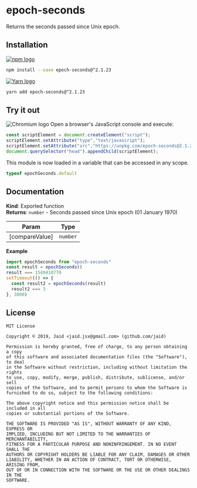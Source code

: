 # epoch-seconds


Returns the seconds passed since Unix epoch.

## Installation
<a href='https://npmjs.com/package/epoch-seconds'><img alt='npm logo' src='https://github.com/Jaid/action-readme/raw/master/images/base-assets/npm.png'/></a>
```bash
npm install --save epoch-seconds@^2.1.23
```
<a href='https://yarnpkg.com/package/epoch-seconds'><img alt='Yarn logo' src='https://github.com/Jaid/action-readme/raw/master/images/base-assets/yarn.png'/></a>
```bash
yarn add epoch-seconds@^2.1.23
```


## Try it out
<img alt='Chromium logo' src='https://github.com/Jaid/action-readme/raw/master/images/base-assets/browser.png'/>
Open a browser's JavaScript console and execute:

```javascript
const scriptElement = document.createElement("script");
scriptElement.setAttribute("type","text/javascript");
scriptElement.setAttribute("src","https://unpkg.com/epoch-seconds@2.1.23");
document.querySelector("head").appendChild(scriptElement);
```

This module is now loaded in a variable that can be accessed in any scope.

```javascript
typeof epochSeconds.default
```

## Documentation
**Kind**: Exported function  
**Returns**: <code>number</code> - Seconds passed since Unix epoch (01 January 1970)  

| Param | Type |
| --- | --- |
| [compareValue] | <code>number</code> | 

**Example**  
```javascript
import epochSeconds from "epoch-seconds"
const result = epochSeconds()
result === 1549410770
setTimeout(() => {
  const result2 = epochSeconds(result)
  result2 === 3
}, 3000)
```


## License
```text
MIT License

Copyright © 2019, Jaid <jaid.jsx@gmail.com> (github.com/jaid)

Permission is hereby granted, free of charge, to any person obtaining a copy
of this software and associated documentation files (the "Software"), to deal
in the Software without restriction, including without limitation the rights
to use, copy, modify, merge, publish, distribute, sublicense, and/or sell
copies of the Software, and to permit persons to whom the Software is
furnished to do so, subject to the following conditions:

The above copyright notice and this permission notice shall be included in all
copies or substantial portions of the Software.

THE SOFTWARE IS PROVIDED "AS IS", WITHOUT WARRANTY OF ANY KIND, EXPRESS OR
IMPLIED, INCLUDING BUT NOT LIMITED TO THE WARRANTIES OF MERCHANTABILITY,
FITNESS FOR A PARTICULAR PURPOSE AND NONINFRINGEMENT. IN NO EVENT SHALL THE
AUTHORS OR COPYRIGHT HOLDERS BE LIABLE FOR ANY CLAIM, DAMAGES OR OTHER
LIABILITY, WHETHER IN AN ACTION OF CONTRACT, TORT OR OTHERWISE, ARISING FROM,
OUT OF OR IN CONNECTION WITH THE SOFTWARE OR THE USE OR OTHER DEALINGS IN THE
SOFTWARE.
```
